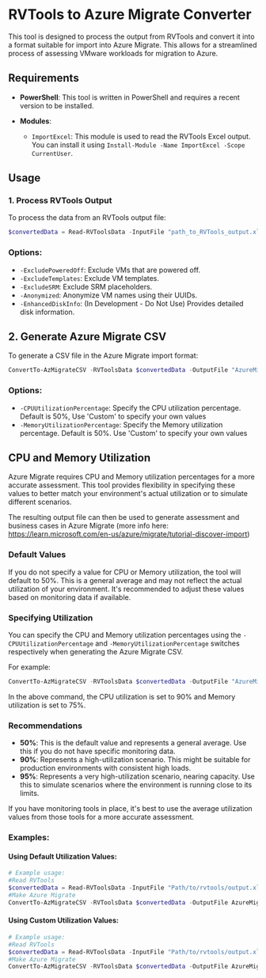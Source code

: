 # RVTools to Azure Migrate Converter

This tool is designed to process the output from RVTools and convert it into a format suitable for import into Azure Migrate. This allows for a streamlined process of assessing VMware workloads for migration to Azure.

## Requirements

- **PowerShell**: This tool is written in PowerShell and requires a recent version to be installed.
  
- **Modules**:
  - `ImportExcel`: This module is used to read the RVTools Excel output. You can install it using `Install-Module -Name ImportExcel -Scope CurrentUser`.

## Usage

### 1. Process RVTools Output

To process the data from an RVTools output file:

```powershell
$convertedData = Read-RVToolsData -InputFile "path_to_RVTools_output.xlsx"
```
### Options:

- `-ExcludePoweredOff`: Exclude VMs that are powered off.
- `-ExcludeTemplates`: Exclude VM templates.
- `-ExcludeSRM`: Exclude SRM placeholders.
- `-Anonymized`: Anonymize VM names using their UUIDs.
- `-EnhancedDiskInfo`: (In Development - Do Not Use) Provides detailed disk information.

## 2. Generate Azure Migrate CSV
To generate a CSV file in the Azure Migrate import format:

```powershell
ConvertTo-AzMigrateCSV -RVToolsData $convertedData -OutputFile "AzureMigrate.csv"
```

### Options:
- `-CPUUtilizationPercentage`: Specify the CPU utilization percentage. Default is 50%, Use 'Custom' to specify your own values
- `-MemoryUtilizationPercentage`: Specify the Memory utilization percentage. Default is 50%. Use 'Custom' to specify your own values

## CPU and Memory Utilization

Azure Migrate requires CPU and Memory utilization percentages for a more accurate assessment. This tool provides flexibility in specifying these values to better match your environment's actual utilization or to simulate different scenarios.

The resulting output file can then be used to generate assessment and business cases in Azure Migrate (more info here: https://learn.microsoft.com/en-us/azure/migrate/tutorial-discover-import)

### Default Values
If you do not specify a value for CPU or Memory utilization, the tool will default to 50%. This is a general average and may not reflect the actual utilization of your environment. It's recommended to adjust these values based on monitoring data if available.

### Specifying Utilization
You can specify the CPU and Memory utilization percentages using the `-CPUUtilizationPercentage` and `-MemoryUtilizationPercentage` switches respectively when generating the Azure Migrate CSV.

For example:

```powershell
ConvertTo-AzMigrateCSV -RVToolsData $convertedData -OutputFile "AzureMigrate.csv" -CPUUtilizationPercentage "90" -MemoryUtilizationPercentage "75"
```
In the above command, the CPU utilization is set to 90% and Memory utilization is set to 75%.

### Recommendations
- **50%**: This is the default value and represents a general average. Use this if you do not have specific monitoring data.
- **90%**: Represents a high-utilization scenario. This might be suitable for production environments with consistent high loads.
- **95%**: Represents a very high-utilization scenario, nearing capacity. Use this to simulate scenarios where the environment is running close to its limits.

If you have monitoring tools in place, it's best to use the average utilization values from those tools for a more accurate assessment.



### Examples:

#### Using Default Utilization Values:
```powershell
# Example usage:
#Read RVTools 
$convertedData = Read-RVToolsData -InputFile "Path/to/rvtools/output.xlsx"
#Make Azure Migrate
ConvertTo-AzMigrateCSV -RVToolsData $convertedData -OutputFile AzureMigrate.csv -CPUUtilization 50 -MemoryUtilization 50
```
#### Using Custom Utilization Values:
```powershell
# Example usage:
#Read RVTools 
$convertedData = Read-RVToolsData -InputFile "Path/to/rvtools/output.xlsx"
#Make Azure Migrate
ConvertTo-AzMigrateCSV -RVToolsData $convertedData -OutputFile AzureMigrate.csv -CPUUtilization Custom -MemoryUtilizationPercentage Custom
```
